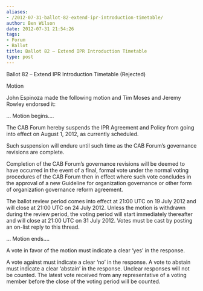 ```yaml
---
aliases:
- /2012-07-31-ballot-82-extend-ipr-introduction-timetable/
author: Ben Wilson
date: 2012-07-31 21:54:26
tags:
- Forum
- Ballot
title: Ballot 82 – Extend IPR Introduction Timetable
type: post
---
```


Ballot 82 – Extend IPR Introduction Timetable (Rejected)

Motion

John Espinoza made the following motion and Tim Moses and Jeremy Rowley endorsed it:

… Motion begins….

The CAB Forum hereby suspends the IPR Agreement and Policy from going into effect on August 1, 2012, as currently scheduled.

Such suspension will endure until such time as the CAB Forum’s governance revisions are complete.

Completion of the CAB Forum’s governance revisions will be deemed to have occurred in the event of a final, formal vote under the normal voting procedures of the CAB Forum then in effect where such vote concludes in the approval of a new Guideline for organization governance or other form of organization governance reform agreement.

The ballot review period comes into effect at 21:00 UTC on 19 July 2012 and will close at 21:00 UTC on 24 July 2012. Unless the motion is withdrawn during the review period, the voting period will start immediately thereafter and will close at 21:00 UTC on 31 July 2012. Votes must be cast by posting an on-list reply to this thread.

… Motion ends….

A vote in favor of the motion must indicate a clear ‘yes’ in the response.

A vote against must indicate a clear ‘no’ in the response. A vote to abstain must indicate a clear ‘abstain’ in the response. Unclear responses will not be counted. The latest vote received from any representative of a voting member before the close of the voting period will be counted.